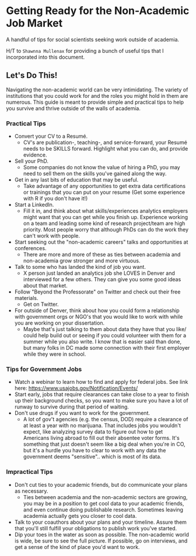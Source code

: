 # Getting Ready for the Non-Academic Job Market
A handful of tips for social scientists seeking work outside of academia. 

H/T to `Shawnna Mullenax` for providing a bunch of useful tips that I incorporated into this document. 

## Let's Do This! 

Navigating the non-academic world can be very intimidating. The variety of institutions that you could work for and the roles you might hold in them are numerous. This guide is meant to provide simple and practical tips to help you survive and thrive outside of the walls of academia. 

### Practical Tips
* Convert your CV to a Resumé.
    + CV's are publication-, teaching-, and service-forward, your Resumé needs to be SKILLS forward. Highlight what you can do, and provide evidence. 
* Sell your PhD. 
    + Some companies do not know the value of hiring a PhD, you may need to sell them on the skills you've gained along the way.  
* Get in any last bits of education that may be useful.
     + Take advantage of any opportunities to get extra data certifications or trainings that you can put on your resume (Get some experience with R if you don't have it!)
* Start a LinkedIn. 
    + Fill it in, and think about what skills/experiences analytics employers might want that you can get while you finish up. Experience working on a team and leading some kind of research project/team are high priority. Most people worry that although PhDs can do the work they can't work with people. 
* Start seeking out the "non-academic careers" talks and opportunities at conferences. 
    + There are more and more of these as ties between academia and non-academia grow stronger and more virtuous.
* Talk to some who has landed the kind of job you want. 
    + X person just landed an analytics job she LOVES in Denver and interviewed for a few others. They can give you some good ideas about that market. 
* Follow "Beyond the Professorate" on Twitter and check out their free materials. 
    + Get on Twitter. 
* For outside of Denver, think about how you could form a relationship with government orgs or NGO's that you would like to work with while you are working on your dissertation. 
    + Maybe that's just talking to them about data they have that you like/ could help build out or seeing if you could volunteer with them for a summer while you also write. I know that is easier said than done, but many folks in DC made some connection with their first employer while they were in school. 
    
### Tips for Government Jobs
* Watch a webinar to learn how to find and apply for federal jobs. See link here: https://www.usajobs.gov/Notification/Events/
* Start early, jobs that require clearances can take close to a year to finish up their background checks, so you want to make sure you have a lot of runway to survive during that period of waiting. 
* Don't use drugs if you want to work for the government. 
    + A lot of gov't agencies (e.g. the census, DOD) require a clearance of at least a year with no marijuana. That includes jobs you wouldn't expect, like analyzing survey data to figure out how to get Americans living abroad to fill out their absentee voter forms. It's something that just doesn't seem like a big deal when you're in CO, but it's a hurdle you have to clear to work with any data the government deems "sensitive".. which is most of its data.
    
### Impractical Tips

* Don't cut ties to your academic friends, but do communicate your plans as necessary. 
    + Ties between academia and the non-academic sectors are growing, you may be in a position to get cool data to your academic friends, and even continue doing publishable research. Sometimes leaving academia actually gets you closer to cool data. 
* Talk to your coauthors about your plans and your timeline. Assure them that you'll still fulfill your obligations to publish work you've started. 
* Dip your toes in the water as soon as possible. The non-academic world is wide, be sure to see the full picture. If possible, go on interviews, and get a sense of the kind of place you'd want to work. 
